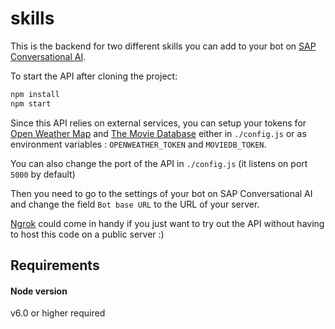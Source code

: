 # skills

This is the backend for two different skills you can add to your bot on [SAP Conversational AI](https://cai.tools.sap).

To start the API after cloning the project:
```bash
npm install
npm start
```
Since this API relies on external services, you can setup your tokens for [Open Weather Map](https://openweathermap.org/api) and [The Movie Database](https://www.themoviedb.org/) either in `./config.js` or as environment variables : `OPENWEATHER_TOKEN` and `MOVIEDB_TOKEN`.

You can also change the port of the API in `./config.js` (it listens on port `5000` by default)

Then you need to go to the settings of your bot on SAP Conversational AI and change the field `Bot base URL` to the URL of your server.

[Ngrok](https://ngrok.com/) could come in handy if you just want to try out the API without having to host this code on a public server :)

## Requirements

#### Node version

v6.0 or higher required
